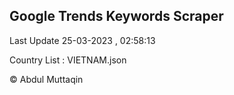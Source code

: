 

## Google Trends Keywords Scraper 
 
Last Update 25-03-2023 , 02:58:13

Country List :
VIETNAM.json



© Abdul Muttaqin 
